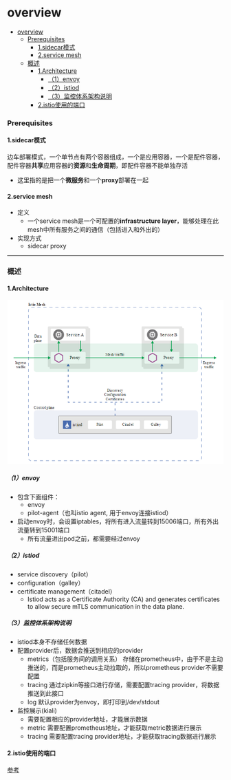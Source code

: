 # overview

<!-- @import "[TOC]" {cmd="toc" depthFrom=1 depthTo=6 orderedList=false} -->
<!-- code_chunk_output -->

- [overview](#overview)
    - [Prerequisites](#prerequisites)
      - [1.sidecar模式](#1sidecar模式)
      - [2.service mesh](#2service-mesh)
    - [概述](#概述)
      - [1.Architecture](#1architecture)
        - [（1）envoy](#1envoy)
        - [（2）istiod](#2istiod)
        - [（3）监控体系架构说明](#3监控体系架构说明)
      - [2.istio使用的端口](#2istio使用的端口)

<!-- /code_chunk_output -->

### Prerequisites

#### 1.sidecar模式
边车部署模式，一个单节点有两个容器组成，一个是应用容器，一个是配件容器，配件容器**共享**应用容器的**资源**和**生命周期**，即配件容器不能单独存活
* 这里指的是把一个**微服务**和一个**proxy**部署在一起  

#### 2.service mesh

* 定义
  * 一个service mesh是一个可配置的**infrastructure layer**，能够处理在此mesh中所有服务之间的通信（包括进入和外出的）
* 实现方式
  * sidecar proxy

***

### 概述

#### 1.Architecture
![](./imgs/overview_01.png)

##### （1）envoy
* 包含下面组件：
  * envoy
  * pilot-agent（也叫istio agent, 用于envoy连接istiod）
* 启动envoy时，会设置iptables，将所有进入流量转到15006端口，所有外出流量转到15001端口
  * 所有流量进出pod之前，都需要经过envoy

##### （2）istiod
* service discovery（pilot）
* configuration（galley）
* certificate management（citadel）
  * Istiod acts as a Certificate Authority (CA) and generates certificates to allow secure mTLS communication in the data plane.

##### （3）监控体系架构说明
* istiod本身不存储任何数据
* 配置provider后，数据会推送到相应的provider
  * metrics（包括服务间的调用关系） 存储在prometheus中，由于不是主动推送的，而是prometheus主动拉取的，所以prometheus provider不需要配置
  * tracing 通过zipkin等接口进行存储，需要配置tracing provider，将数据推送到此接口
  * log 默认provider为envoy，即打印到/dev/stdout
* 监控展示(kiali)
  * 需要配置相应的provider地址，才能展示数据
  * metric 需要配置prometheus地址，才能获取metric数据进行展示
  * tracing 需要配置tracing provider地址，才能获取tracing数据进行展示

#### 2.istio使用的端口
[参考](https://istio.io/latest/docs/ops/deployment/requirements/)
